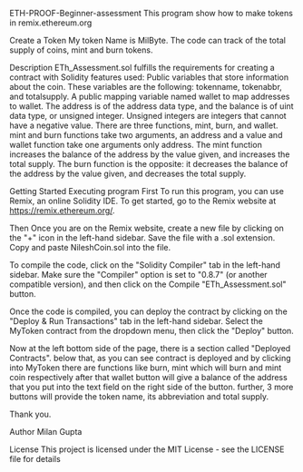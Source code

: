 ETH-PROOF-Beginner-assessment
This program show how to make tokens in remix.ethereum.org

Create a Token
My token Name is MilByte. The code can track of the total supply of coins, mint and burn tokens.

Description
ETh_Assessment.sol fulfills the requirements for creating a contract with Solidity features used:
Public variables that store information about the coin. These variables are the following: tokenname, tokenabbr, and totalsupply. A public mapping variable named wallet to map addresses to wallet. The address is of the address data type, and the balance is of uint data type, or unsigned integer. Unsigned integers are integers that cannot have a negative value. There are three functions, mint, burn, and wallet. mint and burn functions take two arguments, an address and a value and wallet function take one arguments only address. The mint function increases the balance of the address by the value given, and increases the total supply. The burn function is the opposite: it decreases the balance of the address by the value given, and decreases the total supply.

Getting Started
Executing program
First To run this program, you can use Remix, an online Solidity IDE. To get started, go to the Remix website at https://remix.ethereum.org/.

Then Once you are on the Remix website, create a new file by clicking on the "+" icon in the left-hand sidebar. Save the file with a .sol extension. Copy and paste NileshCoin.sol into the file.

To compile the code, click on the "Solidity Compiler" tab in the left-hand sidebar. Make sure the "Compiler" option is set to "0.8.7" (or another compatible version), and then click on the Compile "ETh_Assessment.sol" button.

Once the code is compiled, you can deploy the contract by clicking on the "Deploy & Run Transactions" tab in the left-hand sidebar. Select the MyToken contract from the dropdown menu, then click the "Deploy" button.

Now at the left bottom side of the page, there is a section called "Deployed Contracts". below that, as you can see contract is deployed and by clicking into MyToken there are functions like burn, mint which will burn and mint coin respectively after that wallet button will give a balance of the address that you put into the text field on the right side of the button. further, 3 more buttons will provide the token name, its abbreviation and total supply.

Thank you.

Author
Milan Gupta

License
This project is licensed under the MIT License - see the LICENSE file for details
